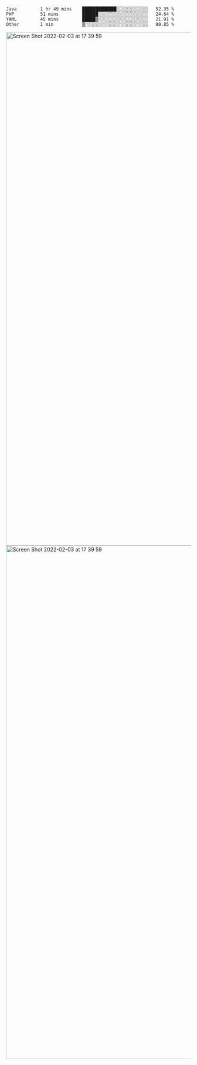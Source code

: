 <!--START_SECTION:waka-->

```text
Java         1 hr 49 mins    █████████████░░░░░░░░░░░░   52.35 %
PHP          51 mins         ██████░░░░░░░░░░░░░░░░░░░   24.64 %
YAML         45 mins         █████▒░░░░░░░░░░░░░░░░░░░   21.91 %
Other        1 min           ▒░░░░░░░░░░░░░░░░░░░░░░░░   00.85 %
```

<!--END_SECTION:waka-->

<img width="1400" alt="Screen Shot 2022-02-03 at 17 39 59" src="https://user-images.githubusercontent.com/45716542/152387304-f2b60485-53a6-4f4b-a818-5cefb1b0c0ae.png">
<img width="1400" alt="Screen Shot 2022-02-03 at 17 39 59" src="https://user-images.githubusercontent.com/45716542/152387273-ea5cdf21-2a45-44da-8bef-00c1763b1d42.png">

